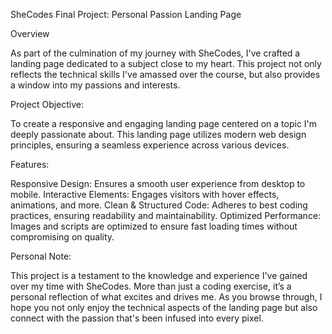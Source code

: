 SheCodes Final Project: Personal Passion Landing Page

Overview

As part of the culmination of my journey with SheCodes, I've crafted a landing page dedicated to a subject close to my heart. This project not only reflects the technical skills I've amassed over the course, but also provides a window into my passions and interests.

Project Objective:

To create a responsive and engaging landing page centered on a topic I'm deeply passionate about. This landing page utilizes modern web design principles, ensuring a seamless experience across various devices.

Features:

Responsive Design: Ensures a smooth user experience from desktop to mobile.
Interactive Elements: Engages visitors with hover effects, animations, and more.
Clean & Structured Code: Adheres to best coding practices, ensuring readability and maintainability.
Optimized Performance: Images and scripts are optimized to ensure fast loading times without compromising on quality.

Personal Note:

This project is a testament to the knowledge and experience I've gained over my time with SheCodes. More than just a coding exercise, it’s a personal reflection of what excites and drives me. As you browse through, I hope you not only enjoy the technical aspects of the landing page but also connect with the passion that's been infused into every pixel.

